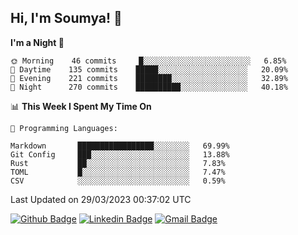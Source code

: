 ## Hi, I'm Soumya! 👋

<!--START_SECTION:waka-->
**I'm a Night 🦉** 

```text
🌞 Morning    46 commits     █░░░░░░░░░░░░░░░░░░░░░░░░   6.85% 
🌆 Daytime    135 commits    █████░░░░░░░░░░░░░░░░░░░░   20.09% 
🌃 Evening    221 commits    ████████░░░░░░░░░░░░░░░░░   32.89% 
🌙 Night      270 commits    ██████████░░░░░░░░░░░░░░░   40.18%

```


📊 **This Week I Spent My Time On** 

```text
💬 Programming Languages: 

Markdown       █████████████████░░░░░░░░   69.99% 
Git Config     ███░░░░░░░░░░░░░░░░░░░░░░   13.88% 
Rust           ██░░░░░░░░░░░░░░░░░░░░░░░   7.83% 
TOML           █░░░░░░░░░░░░░░░░░░░░░░░░   7.47% 
CSV            ░░░░░░░░░░░░░░░░░░░░░░░░░   0.59%
```


 Last Updated on 29/03/2023 00:37:02 UTC
<!--END_SECTION:waka-->

[![Github Badge](https://img.shields.io/badge/-rubyruins-grey?style=for-the-badge&logo=github&logoColor=white&link=https://github.com/rubyruins/)](https://www.github.com/rubyruins/) 
[![Linkedin Badge](https://img.shields.io/badge/-Soumya%20Parekh-0072b1?style=for-the-badge&logo=Linkedin&logoColor=white&link=https://www.linkedin.com/in/Soumya-Parekh/)](https://www.linkedin.com/in/Soumya-Parekh/) 
[![Gmail Badge](https://img.shields.io/badge/-soumyaparekh.me@gmail.com-c14438?style=for-the-badge&logo=Gmail&logoColor=white&link=mailto:soumyaparekh.me@gmail.com)](mailto:soumyaparekh.me@gmail.com) 
